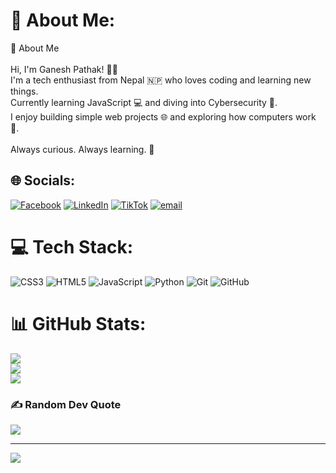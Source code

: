 # 💫 About Me:
👋 About Me<br><br>Hi, I'm Ganesh Pathak! 👨‍💻  <br>I'm a tech enthusiast from Nepal 🇳🇵 who loves coding and learning new things.  <br>Currently learning JavaScript 💻 and diving into Cybersecurity 🔐.  <br>I enjoy building simple web projects 🌐 and exploring how computers work 🧠.<br><br>Always curious. Always learning. 🚀


## 🌐 Socials:
[![Facebook](https://img.shields.io/badge/Facebook-%231877F2.svg?logo=Facebook&logoColor=white)](https://facebook.com/ganesh.pathak.772071) [![LinkedIn](https://img.shields.io/badge/LinkedIn-%230077B5.svg?logo=linkedin&logoColor=white)](https://linkedin.com/in/ganesh-pathak-79900234b) [![TikTok](https://img.shields.io/badge/TikTok-%23000000.svg?logo=TikTok&logoColor=white)](https://tiktok.com/@ganeshpathak512) [![email](https://img.shields.io/badge/Email-D14836?logo=gmail&logoColor=white)](mailto:pathakganesh062@gmail.com) 

# 💻 Tech Stack:
![CSS3](https://img.shields.io/badge/css3-%231572B6.svg?style=flat-square&logo=css3&logoColor=white) ![HTML5](https://img.shields.io/badge/html5-%23E34F26.svg?style=flat-square&logo=html5&logoColor=white) ![JavaScript](https://img.shields.io/badge/javascript-%23323330.svg?style=flat-square&logo=javascript&logoColor=%23F7DF1E) ![Python](https://img.shields.io/badge/python-3670A0?style=flat-square&logo=python&logoColor=ffdd54) ![Git](https://img.shields.io/badge/git-%23F05033.svg?style=flat-square&logo=git&logoColor=white) ![GitHub](https://img.shields.io/badge/github-%23121011.svg?style=flat-square&logo=github&logoColor=white)
# 📊 GitHub Stats:
![](https://github-readme-stats.vercel.app/api?username=ganesh-0325&theme=dracula&hide_border=false&include_all_commits=false&count_private=true)<br/>
![](https://nirzak-streak-stats.vercel.app/?user=ganesh-0325&theme=dracula&hide_border=false)<br/>
![](https://github-readme-stats.vercel.app/api/top-langs/?username=ganesh-0325&theme=dracula&hide_border=false&include_all_commits=false&count_private=true&layout=compact)

### ✍️ Random Dev Quote
![](https://quotes-github-readme.vercel.app/api?type=horizontal&theme=radical)

---
[![](https://visitcount.itsvg.in/api?id=ganesh-0325&icon=2&color=10)](https://visitcount.itsvg.in)

<!-- Proudly created with GPRM ( https://gprm.itsvg.in ) -->
